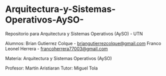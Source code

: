 # Arquitectura-y-Sistemas-Operativos-AySO-
Repositorio para Arquitectura y Sistemas Operativos (AySO) - UTN

Alumnos: 
  Brian Gutierrez Colque - briangutierrezcolque@gmail.com 
  Franco Leonel Herrera - francoherrera77003@gmail.com 
  
Materia: Arquitectura y Sistemas Operativos (AySO)

Profesor: Martín Aristiaran
  Tutor: Miguel Tola
